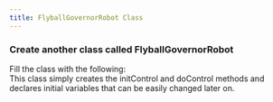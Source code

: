 ```yaml
---
title: FlyballGovernorRobot Class
---
```


### Create another class called FlyballGovernorRobot
   Fill the class with the following:  
   This class simply creates the initControl and doControl methods and declares initial variables that can be easily changed later on.

<pre><code data-url-index="0" data-snippet="multipleportions" data-portions='[["package","private final ExternalForcePoint constraint1A, constraint1B, constraint2A, constraint2B;"],["public ExternalForcePoint","new RegExp(\'return constraint2B;\s+}\')"],["private YoDouble tau_rotation, q_cylinder_z, qd_cylinder_z;"]]' id="FlyballRobotTop"></code></pre>

<script id="snippetscript" src=https://cdn.rawgit.com/ihmcrobotics/ihmcrobotics.github.io/2b3f76ee/snippetautomation/codesnippets.js sources=Array.of("https://rawgit.com/ihmcrobotics/ihmc-open-robotics-software/develop/example-simulations/src/main/java/us/ihmc/exampleSimulations/flyballGovernor/FlyballGovernorRobot.java")></script>
